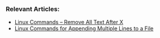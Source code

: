 ### Relevant Articles:

- [Linux Commands – Remove All Text After X](https://www.baeldung.com/linux/tr-manipulate-strings)
- [Linux Commands for Appending Multiple Lines to a File](https://www.baeldung.com/linux/appending-multiple-lines-to-file2)
